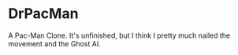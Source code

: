 # DrPacMan
A Pac-Man Clone. It's unfinished, but I think I pretty much nailed the movement and the Ghost AI.
